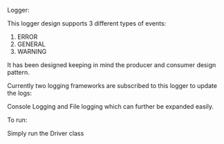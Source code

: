 Logger:

This logger design supports 3 different types of events:

1. ERROR
2. GENERAL
3. WARNING

It has been designed keeping in mind the producer and consumer design pattern.

Currently two logging frameworks are subscribed to this logger to update the logs:

Console Logging and File logging which can further be expanded easily.

To run:

Simply run the Driver class